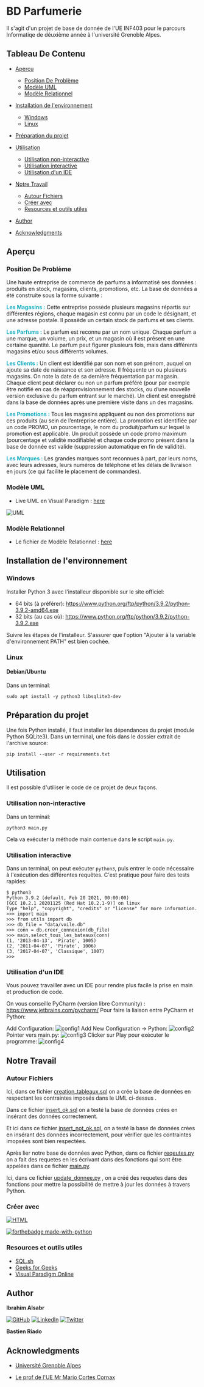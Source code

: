 ﻿
# BD Parfumerie
Il s'agit d'un projet de base de donnée de l'UE INF403 pour le parcours Informatiqe de déuxième année à l'université Grenoble Alpes.

## Tableau De Contenu
- [Aperçu](#aperçu)
    - [Position De Problème](position-de-problème)
    - [Modèle UML](#modèle-uml)
    - [Modèle Relationnel](#links)

- [Installation de l'environnement](#installation-de-l'environnement)
    - [Windows](#windows)
    - [Linux](#linux)

- [Préparation du projet](#préparation-du-projet)

- [Utilisation](#utilisation)
    - [Utilisation non-interactive](#utilisation-non-interactive)
    - [Utilisation interactive](#utilisation-interactive)
    - [Utilisation d'un IDE](#utilisation-d'un-ide)

- [Notre Travail](#notre-travail)
  - [Autour Fichiers](#autour-fichiers)
  - [Créer avec](#créer-avec)
  - [Resources et outils utiles](#resources-et-outils-utiles)

- [Author](#author)

- [Acknowledgments](#acknowledgments)


## Aperçu
### Position De Problème
Une haute entreprise de commerce de parfums a informatisé ses données :
produits en stock, magasins, clients, promotions, etc. La base de données a été
construite sous la forme suivante :<br>

<b style="color: #15adc0">Les Magasins :</b>
Cette entreprise possède plusieurs magasins répartis sur différentes régions,
chaque magasin est connu par un code le désignant, et une adresse postale. Il
possède un certain stock de parfums et ses clients.<br>

<b style="color: #15adc0">Les Parfums :</b>
Le parfum est reconnu par un nom unique. Chaque parfum a une marque, un
volume, un prix, et un magasin où il est présent en une certaine quantité. Le
parfum peut figurer plusieurs fois, mais dans différents magasins et/ou sous
différents volumes.

<b style="color: #15adc0">Les Clients :</b>
Un client est identifié par son nom et son prénom, auquel on ajoute sa date de
naissance et son adresse. Il fréquente un ou plusieurs magasins. On note la date
de sa dernière fréquentation par magasin. Chaque client peut déclarer ou non un
parfum préféré (pour par exemple être notifié en cas de réapprovisionnement
des stocks, ou d’une nouvelle version exclusive du parfum entrant sur le
marché). Un client est enregistré dans la base de données après une première
visite dans un des magasins.

<b style="color: #15adc0">Les Promotions :</b>
Tous les magasins appliquent ou non des promotions sur ces produits (au sein
de l’entreprise entière). La promotion est identifiée par un code PROMO, un
pourcentage, le nom du produit/parfum sur lequel la promotion est applicable.
Un produit possède un code promo maximum (pourcentage et validité
modifiable) et chaque code promo présent dans la base de donnée est valide
(suppression automatique en fin de validité).

<b style="color: #15adc0">Les Marques :</b>
Les grandes marques sont reconnues à part, par leurs noms, avec leurs adresses,
leurs numéros de téléphone et les délais de livraison en jours (ce qui facilite le
placement de commandes).

### Modèle UML
- Live UML en Visual Paradigm : [here](https://online.visual-paradigm.com/app/diagrams/#diagram:proj=0&external=https://pblemraton.uk-01.visual-paradigm.com/rest/diagrams/shares/diagram/ed46cf6f-4949-4ce9-83a5-3e1dda51a10f/content&name=SQL-Parfumerie%20)

![UML](doc/img//modele-uml.jpg?raw=true")


### Modèle Relationnel
- Le fichier de Modèle Relationnel : [here](https://docs.google.com/document/d/1Cw8bvpX4cFWQaRBacey5u0Fc2OANktySvvRoH40Ka3U/edit?usp=sharing)


## Installation de l'environnement
### Windows 
Installer Python 3 avec l'installeur disponible sur le site officiel:
* 64 bits (à préférer): https://www.python.org/ftp/python/3.9.2/python-3.9.2-amd64.exe
* 32 bits (au cas où): https://www.python.org/ftp/python/3.9.2/python-3.9.2.exe

Suivre les étapes de l'installeur. S'assurer que l'option "Ajouter à la
variable d'environnement PATH" est bien cochée.

### Linux
#### Debian/Ubuntu

Dans un terminal:

    sudo apt install -y python3 libsqlite3-dev

## Préparation du projet
Une fois Python installé, il faut installer les dépendances du projet (module
Python SQLite3). Dans un terminal, une fois dans le dossier extrait de
l'archive source:

    pip install --user -r requirements.txt

## Utilisation
Il est possible d'utiliser le code de ce projet de deux façons.

### Utilisation non-interactive
Dans un terminal:

    python3 main.py

Cela va exécuter la méthode main contenue dans le script `main.py`.

### Utilisation interactive 
Dans un terminal, on peut exécuter `python3`, puis entrer le code nécessaire à
l'exécution des différentes requêtes. C'est pratique pour faire des tests
rapides:

    $ python3
    Python 3.9.2 (default, Feb 20 2021, 00:00:00)
    [GCC 10.2.1 20201125 (Red Hat 10.2.1-9)] on linux
    Type "help", "copyright", "credits" or "license" for more information.
    >>> import main
    >>> from utils import db
    >>> db_file = "data/voile.db"
    >>> conn = db.creer_connexion(db_file)
    >>> main.select_tous_les_bateaux(conn)
    (1, '2013-04-13', 'Pirate', 1005)
    (2, '2011-04-07', 'Pirate', 1006)
    (3, '2017-04-07', 'Classique', 1007)
    >>> 

### Utilisation d'un IDE 
Vous pouvez travailler avec un IDE pour rendre plus facile la prise en main et production de code.

On vous conseille PyCharm (version libre Community) : 
https://www.jetbrains.com/pycharm/ 
Pour faire la liaison entre PyCharm et Python:

Add Configuration:
![config1](./doc/img/config_pycharm1.png)
Add New Configuration -> Python:
![config2](./doc/img/config_pycharm2.png)
Pointer vers main.py:
![config3](./doc/img/config_pycharm3.png)
Clicker sur Play pour exécuter le programme:
![config4](./doc/img/config_pycharm4.png)

## Notre Travail

### Autour Fichiers 
Ici, dans ce fichier [creation_tableaux.sql](/data/creation_tableaux.sql)  on a crée la base de données en respectant les contraintes imposés dans le UML ci-dessus .


Dans ce fichier [insert_ok.sql](/data/insert_ok.sql) on a testé la base de données crées en insérant des données correctement.


Et ici dans ce fichier [insert_not_ok.sql](/data/insert_not_ok.sql), on a testé la base de données crées en insérant des données incorrectement, pour vérifier que les contraintes imopsées sont bien respectées. 

Après lier notre base de données avec Python, dans ce fichier [reqeutes.py](/reqeutes.py) on a fait des requetes en les écrivant dans des fonctions qui sont être appelées dans ce fichier [main.py](/main.py).

Ici, dans ce fichier [update_donnee.py](/update_donnee.py) , on a créé des requetes dans des fonctions pour mettre la possibilité de mettre à jour les données à travers Python. 


### Créer avec
[![HTML](https://img.shields.io/badge/SQLite-07405E?style=for-the-badge&logo=sqlite&logoColor=white)](https://www.sqlite.org/index.html) 

[![forthebadge made-with-python](http://ForTheBadge.com/images/badges/made-with-python.svg)](https://www.python.org/)


### Resources et outils utiles
- [SQL.sh](https://sql.sh/) 
- [Geeks for Geeks](https://www.geeksforgeeks.org/) 
- [Visual Paradigm Online](https://online.visual-paradigm.com/fr/)


## Author
<b> Ibrahim Alsabr </b>

[![GitHub](https://img.shields.io/badge/GitHub-100000?style=for-the-badge&logo=github&logoColor=white)](https://github.com/IbrahimAlsabr) [![LinkedIn](https://img.shields.io/badge/LinkedIn-0077B5?style=for-the-badge&logo=linkedin&logoColor=white)](https://www.linkedin.com/in/ibrahim-alsabr-188939231/)  [![Twitter](https://img.shields.io/badge/Twitter-1DA1F2?style=for-the-badge&logo=twitter&logoColor=white)](https://twitter.com/home?lang=fr) <br>

<b>Bastien Riado </b>

## Acknowledgments
* [Université Grenoble Alpes](https://www.univ-grenoble-alpes.fr/)

* [Le prof de l'UE Mr Mario Cortes Cornax](https://www.linkedin.com/in/mariocortescornax/?originalSubdomain=fr)
